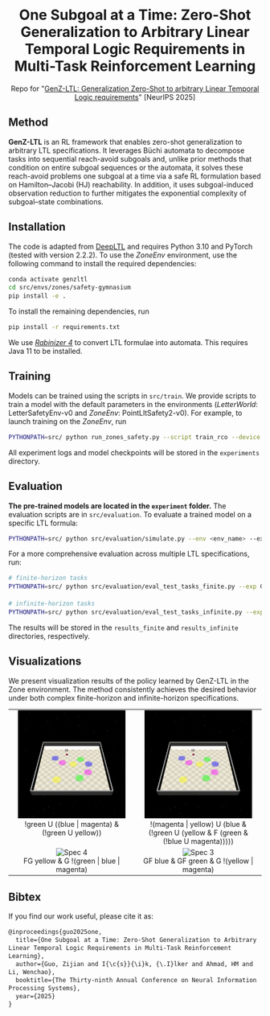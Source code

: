 
<h1 align="center">
<br>
One Subgoal at a Time: Zero-Shot Generalization to Arbitrary Linear Temporal Logic Requirements in Multi-Task Reinforcement Learning
</h1>

<p align="center">
Repo for "<a href="https://www.arxiv.org/abs/2508.01561" target="_blank">GenZ-LTL: <u>Gen</u>eralization <u>Z</u>ero-Shot to arbitrary <u>L</u>inear <u>T</u>emporal <u>L</u>ogic requirements</a>" [NeurIPS 2025]
</p>

## Method

**GenZ-LTL** is an RL framework that enables zero-shot generalization to arbitrary LTL specifications. It leverages Büchi automata to decompose tasks into sequential reach-avoid subgoals and, unlike prior methods that condition on entire subgoal sequences or the automata, it solves these reach-avoid problems one subgoal at a time via a safe RL formulation based on Hamilton–Jacobi (HJ) reachability. In addition, it uses subgoal-induced observation reduction to further mitigates the exponential complexity of subgoal–state combinations.

## Installation

The code is adapted from [DeepLTL](https://github.com/mathiasj33/deep-ltl) and requires Python 3.10 and PyTorch (tested with version 2.2.2). To use the _ZoneEnv_ environment, use the following command to install the required dependencies:
```bash
conda activate genzltl
cd src/envs/zones/safety-gymnasium
pip install -e .
```
To install the remaining dependencies, run
```bash
pip install -r requirements.txt
```
We use [_Rabinizer 4_](https://www7.in.tum.de/~kretinsk/rabinizer4.html) to convert LTL formulae into automata. This requires Java 11 to be installed.

## Training

Models can be trained using the scripts in `src/train`. We provide scripts to train a model with the default parameters in the environments (_LetterWorld_: LetterSafetyEnv-v0 and _ZoneEnv_: PointLltSafety2-v0). For example, to launch training on the _ZoneEnv_, run
```bash
PYTHONPATH=src/ python run_zones_safety.py --script train_rco --device gpu --name GenZ-LTL --seed 1
```
All experiment logs and model checkpoints will be stored in the `experiments` directory.

## Evaluation

**The pre-trained models are located in the `experiment` folder.**
The evaluation scripts are in `src/evaluation`. To evaluate a trained model on a specific LTL formula:
```bash
PYTHONPATH=src/ python src/evaluation/simulate.py --env <env_name> --exp GenZ-LTL --seed 1 --formula <LTL_spec>
```

For a more comprehensive evaluation across multiple LTL specifications, run:
```bash
# finite-horizon tasks
PYTHONPATH=src/ python src/evaluation/eval_test_tasks_finite.py --exp GenZ-LTL --env <env_name> --exp GenZ-LTL --seed 1

# infinite-horizon tasks
PYTHONPATH=src/ python src/evaluation/eval_test_tasks_infinite.py --exp GenZ-LTL --env <env_name> --exp GenZ-LTL --seed 1
```
The results will be stored in the `results_finite` and `results_infinite` directories, respectively.

## Visualizations
We present visualization results of the policy learned by GenZ-LTL in the Zone environment. The method consistently achieves the desired behavior under both complex finite-horizon and infinite-horizon specifications.

<table align="center" style="width:100%; border-collapse: collapse; border: none;">
  <tr>
    <td align="center" valign="top" width="50%" style="border: none;">
      <img src="vis/zone_spec1.gif" alt="Spec 1" width="90%"><br>
      !green U ((blue | magenta) & (!green U yellow))
    </td>
    <td align="center" valign="top" width="50%" style="border: none;">
      <img src="vis/zone_spec2.gif" alt="Spec 2" width="90%"><br>
      !(magenta | yellow) U (blue & (!green U (yellow & F (green & (!blue U magenta)))))
    </td>
  </tr>
  <tr>
    <td align="center" valign="top" width="50%" style="border: none;">
      <img src="vis/zone_spec4.gif" alt="Spec 4" width="90%"><br>
      FG yellow & G !(green | blue | magenta)
    </td>
    <td align="center" valign="top" width="50%" style="border: none;">
      <img src="vis/zone_spec3.gif" alt="Spec 3" width="90%"><br>
      GF blue & GF green & G !(yellow | magenta)
    </td>
  </tr>
</table>



## Bibtex

If you find our work useful, please cite it as:
```
@inproceedings{guo2025one,
  title={One Subgoal at a Time: Zero-Shot Generalization to Arbitrary Linear Temporal Logic Requirements in Multi-Task Reinforcement Learning},
  author={Guo, Zijian and I{\c{s}}{\i}k, {\.I}lker and Ahmad, HM and Li, Wenchao},
  booktitle={The Thirty-ninth Annual Conference on Neural Information Processing Systems},
  year={2025}
}
```
